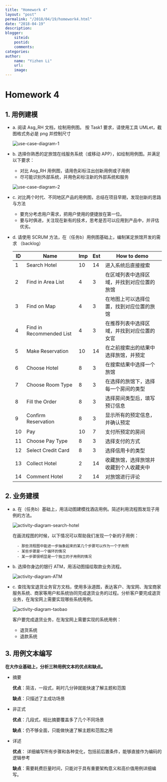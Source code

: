 ```yaml
---
title: "Homework 4"
layout: "post"
permalink: "/2018/04/19/homework4.html"
date: "2018-04-19"
description: 
blogger:
    siteid: 
    postid: 
    comments: 
categories: 
author: 
    name: "Yizhen Li"
    url: 
    image: 
---
```


# Homework 4

## 1. 用例建模

- a. 阅读 Asg_RH 文档，绘制用例图。 按 Task1 要求，请使用工具 UMLet，截图格式务必是 png 并控制尺寸

    ![use-case-diagram-1](https://alexandrali3.github.io/MyImage/github_page/homework3/use-case-diagram-1.PNG)

- b. 选择你熟悉的定旅馆在线服务系统（或移动 APP），如绘制用例图。并满足以下要求：
    - 对比 Asg_RH 用例图，请用色彩标注出创新用例或子用例
    - 尽可能识别外部系统，并用色彩标注新的外部系统和服务

    ![use-case-diagram-2](https://alexandrali3.github.io/MyImage/github_page/homework3/use-case-diagram-2.PNG)

- c. 对比两个时代、不同地区产品的用例图，总结在项目早期，发现创新的思路与方法

    - 要充分考虑用户需求，把用户使用的便捷放在第一位。
    - 要与时俱进，关注现在新有的技术，思考是否可以应用到产品中，并评估优劣。

- d. 请使用 SCRUM 方法，在（任务b）用例图基础上，编制某定旅馆开发的需求 （backlog）

    |    ID    | Name | Imp | Est | How to demo |
    | --- | ----------- | --- | --- |  ---------- |
    |1| Search Hotel |  10 | 14 | 进入系统后直接搜索 |
    |2| Find in Area List     |  4 | 3 | 在区域列表中选择区域，并找到对应位置的旅馆 |
    |3| Find on Map     |  4 | 3 | 在地图上可以选择位置，找到对应位置的旅馆 |
    |4| Find in Recommended List   | 4 | 3 | 在推荐列表中选择区域，并找到对应位置的女官 |
    |5| Make Reservation  |  10 | 14 | 在之前搜索出的结果中选择旅馆，并预定 |
    |6| Choose Hotel  |  8 | 3 | 在搜索结果中选择一个旅馆 |
    |7| Choose Room Type  |  8 | 3 | 在选择的旅馆下，选择每一个房间的类型 |
    |8| Fill the Order  |  8 | 3 | 选择房间类型后，填写预订信息 |
    |9| Confirm Reservation  |  8 | 3 | 显示所有的预定信息，并确认预定 |
    |10| Pay  |  10 | 7 | 支付所预定的房间 |
    |11| Choose Pay Type |  8 | 3 | 选择支付的方式 |
    |12| Select Credit Card |  8 | 3 | 选择信用卡的类型 |
    |13| Collect Hotel |  2 | 14 | 收藏旅馆，选择旅馆并收藏到个人收藏夹中 |
    |14| Comment Hotel |  2 | 14 | 对旅馆进行评论 |


## 2. 业务建模

- a. 在（任务b）基础上，用活动图建模找酒店用例。简述利用流程图发现子用例的方法。

    ![activity-diagram-search-hotel](https://alexandrali3.github.io/MyImage/github_page/homework3/activity-diagram-search-hotel.PNG)

    在画流程图的时候，以下情况可以帮助我们发现一个新的子用例：

        - 那些流程图中能进一步抽象起来的某几个步骤可以作为一个子用例
        - 某些步骤是一个循环的情况
        - 某一步骤很明显是一个独立的子用例的情况

- b. 选择你身边的银行 ATM，用活动图描绘取款业务流程。

    ![activity-diagram-ATM](https://alexandrali3.github.io/MyImage/github_page/homework3/activity-diagram-atm.PNG)

- c. 查找淘宝退货业务官方文档，使用多泳道图，表达客户、淘宝网、淘宝商家服务系统、商家等用户和系统协同完成退货业务的过程。分析客户要完成退货业务，在淘宝网上需要实现哪些系统用例。

    ![activity-diagram-taobao](https://alexandrali3.github.io/MyImage/github_page/homework3/activity-diagram-taobao.PNG)

    客户要完成退货业务，在淘宝网上需要实现的系统用例：
    - 退货系统
    - 退款系统

## 3. 用例文本编写

**在大作业基础上，分析三种用例文本的优点和缺点。**

- 摘要 

    **优点**：简洁，一段式，耗时几分钟就能快速了解主题和范围

    **缺点**：只描述了主成功场景

- 非正式 

    **优点**：几段式，相比摘要覆盖多了几个不同场景

    **缺点**：仍不够全面，只能做快速了解主题和范围之用

- 详述 

    **优点**： 详细编写所有步骤和各种变化，包括前后置条件，能够直接作为编码的逻辑参考
    
    **缺点**：需要耗费巨量时间，只能对于具有重要架构意义和高价值用例详细编写。

